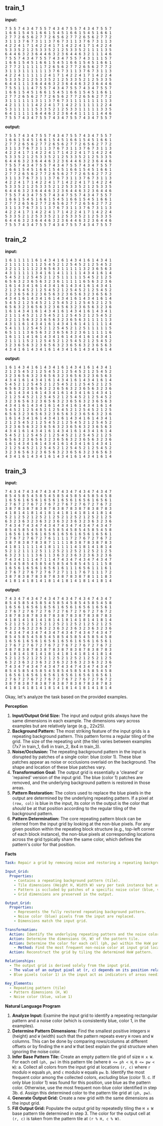 
## train_1

**input:**
```
7 5 5 7 4 3 4 7 5 5 7 4 3 4 7 5 5 7 4 3 4 7 5 5 7
1 6 6 1 5 4 5 1 6 6 1 5 4 5 1 6 6 1 5 4 5 1 6 6 1
2 7 7 2 6 5 6 2 7 7 2 6 5 6 2 7 7 2 6 5 6 2 7 7 2
3 1 1 3 7 6 7 3 1 1 3 7 6 7 3 1 1 3 7 6 7 3 1 1 3
4 2 2 4 1 7 1 4 2 2 4 1 7 1 4 2 2 4 1 7 1 4 2 2 4
5 3 3 5 2 1 2 5 3 3 5 2 1 2 5 3 3 5 2 1 1 1 1 3 5
6 4 4 6 3 2 3 6 4 4 6 3 2 3 6 4 4 6 3 2 1 1 1 4 6
7 5 5 7 4 3 4 7 5 5 7 4 3 4 7 5 5 7 4 3 1 1 1 5 7
1 6 6 1 5 4 5 1 6 6 1 5 4 5 1 6 6 1 5 4 5 1 6 6 1
2 7 7 2 1 1 1 1 1 7 2 6 5 6 2 7 7 2 6 5 6 2 7 7 2
3 1 1 3 1 1 1 1 1 1 3 7 6 7 3 1 1 3 7 6 7 3 1 1 3
4 2 2 4 1 1 1 1 1 2 4 1 7 1 4 2 2 4 1 7 1 4 2 2 4
5 3 3 5 2 1 2 5 3 3 5 2 1 2 5 3 3 5 2 1 2 5 3 3 5
6 4 4 1 1 1 3 6 4 4 6 3 2 3 6 4 4 6 3 2 3 6 4 4 6
7 5 5 1 1 1 4 7 5 5 7 4 3 4 7 5 5 7 4 3 4 7 5 5 7
1 6 6 1 5 4 5 1 6 6 1 5 4 5 1 6 6 1 5 4 5 1 6 6 1
2 7 7 2 6 5 6 2 7 7 2 6 5 6 2 7 7 2 6 5 6 2 7 7 2
3 1 1 1 1 1 1 3 1 1 3 7 6 7 3 1 1 1 1 1 1 1 1 1 3
4 2 1 1 1 1 1 4 2 2 4 1 7 1 4 2 2 1 1 1 1 1 2 2 4
5 3 1 1 1 1 1 5 3 3 5 2 1 2 5 3 3 1 1 1 1 1 3 3 5
6 4 1 1 1 1 1 6 4 4 6 3 2 3 6 4 4 1 1 1 1 1 4 4 6
7 5 5 7 4 3 4 7 5 5 7 4 3 4 7 5 5 7 4 3 4 7 5 5 7
```


**output:**
```
7 5 5 7 4 3 4 7 5 5 7 4 3 4 7 5 5 7 4 3 4 7 5 5 7
1 6 6 1 5 4 5 1 6 6 1 5 4 5 1 6 6 1 5 4 5 1 6 6 1
2 7 7 2 6 5 6 2 7 7 2 6 5 6 2 7 7 2 6 5 6 2 7 7 2
3 1 1 3 7 6 7 3 1 1 3 7 6 7 3 1 1 3 7 6 7 3 1 1 3
4 2 2 4 1 7 1 4 2 2 4 1 7 1 4 2 2 4 1 7 1 4 2 2 4
5 3 3 5 2 1 2 5 3 3 5 2 1 2 5 3 3 5 2 1 2 5 3 3 5
6 4 4 6 3 2 3 6 4 4 6 3 2 3 6 4 4 6 3 2 3 6 4 4 6
7 5 5 7 4 3 4 7 5 5 7 4 3 4 7 5 5 7 4 3 4 7 5 5 7
1 6 6 1 5 4 5 1 6 6 1 5 4 5 1 6 6 1 5 4 5 1 6 6 1
2 7 7 2 6 5 6 2 7 7 2 6 5 6 2 7 7 2 6 5 6 2 7 7 2
3 1 1 3 7 6 7 3 1 1 3 7 6 7 3 1 1 3 7 6 7 3 1 1 3
4 2 2 4 1 7 1 4 2 2 4 1 7 1 4 2 2 4 1 7 1 4 2 2 4
5 3 3 5 2 1 2 5 3 3 5 2 1 2 5 3 3 5 2 1 2 5 3 3 5
6 4 4 6 3 2 3 6 4 4 6 3 2 3 6 4 4 6 3 2 3 6 4 4 6
7 5 5 7 4 3 4 7 5 5 7 4 3 4 7 5 5 7 4 3 4 7 5 5 7
1 6 6 1 5 4 5 1 6 6 1 5 4 5 1 6 6 1 5 4 5 1 6 6 1
2 7 7 2 6 5 6 2 7 7 2 6 5 6 2 7 7 2 6 5 6 2 7 7 2
3 1 1 3 7 6 7 3 1 1 3 7 6 7 3 1 1 3 7 6 7 3 1 1 3
4 2 2 4 1 7 1 4 2 2 4 1 7 1 4 2 2 4 1 7 1 4 2 2 4
5 3 3 5 2 1 2 5 3 3 5 2 1 2 5 3 3 5 2 1 2 5 3 3 5
6 4 4 6 3 2 3 6 4 4 6 3 2 3 6 4 4 6 3 2 3 6 4 4 6
7 5 5 7 4 3 4 7 5 5 7 4 3 4 7 5 5 7 4 3 4 7 5 5 7
```


## train_2

**input:**
```
1 6 1 1 1 1 1 6 1 4 3 4 1 6 1 4 3 4 1 6 1 4 3 4 1
2 1 1 1 1 1 1 1 2 5 4 5 2 1 2 5 4 5 2 1 2 5 4 5 2
3 2 1 1 1 1 1 2 3 6 5 6 3 1 1 1 1 1 3 2 3 6 5 6 3
4 3 1 1 1 1 1 3 4 1 6 1 4 1 1 1 1 1 4 3 4 1 6 1 4
5 4 5 2 1 2 5 4 5 2 1 2 5 1 1 1 1 1 5 4 5 2 1 2 5
6 5 6 3 2 3 6 5 6 3 2 3 6 1 1 1 1 1 6 5 6 3 2 3 6
1 6 1 4 3 4 1 6 1 4 3 4 1 6 1 4 3 4 1 6 1 4 3 4 1
2 1 2 5 4 5 2 1 2 5 4 5 2 1 2 5 4 5 2 1 2 5 4 5 2
3 2 3 6 5 6 3 2 3 6 5 6 3 2 3 6 5 6 3 2 3 6 5 6 3
4 3 4 1 6 1 4 3 4 1 6 1 4 3 4 1 6 1 4 3 4 1 6 1 4
5 4 5 2 1 2 5 4 5 2 1 2 5 4 5 2 1 2 5 4 5 2 1 2 5
6 5 6 3 2 3 6 5 6 3 2 3 6 5 6 3 2 3 6 5 6 3 2 3 6
1 6 1 4 3 4 1 6 1 4 3 4 1 6 1 4 3 4 1 6 1 4 3 4 1
2 1 1 1 4 5 2 1 2 5 4 5 2 1 2 5 4 5 2 1 2 5 4 5 2
3 2 1 1 5 6 3 2 3 6 5 6 3 2 3 6 5 6 3 1 1 1 1 1 3
4 3 1 1 6 1 4 3 4 1 6 1 4 3 4 1 6 1 4 1 1 1 1 1 4
5 4 1 1 1 2 5 4 5 2 1 2 5 4 5 2 1 2 5 1 1 1 1 1 5
6 5 1 1 1 3 6 5 6 3 2 3 6 5 6 3 2 3 6 1 1 1 1 1 6
1 6 1 1 1 4 1 6 1 4 3 4 1 6 1 4 3 4 1 6 1 4 3 4 1
2 1 1 1 1 5 2 1 2 5 4 5 2 1 2 5 4 5 2 1 2 5 4 5 2
3 2 3 6 5 6 3 2 3 6 5 6 3 2 3 6 5 6 3 2 3 6 5 6 3
4 3 4 1 6 1 4 3 4 1 6 1 4 3 4 1 6 1 4 3 4 1 6 1 4
```


**output:**
```
1 6 1 4 3 4 1 6 1 4 3 4 1 6 1 4 3 4 1 6 1 4 3 4 1
2 1 2 5 4 5 2 1 2 5 4 5 2 1 2 5 4 5 2 1 2 5 4 5 2
3 2 3 6 5 6 3 2 3 6 5 6 3 2 3 6 5 6 3 2 3 6 5 6 3
4 3 4 1 6 1 4 3 4 1 6 1 4 3 4 1 6 1 4 3 4 1 6 1 4
5 4 5 2 1 2 5 4 5 2 1 2 5 4 5 2 1 2 5 4 5 2 1 2 5
6 5 6 3 2 3 6 5 6 3 2 3 6 5 6 3 2 3 6 5 6 3 2 3 6
1 6 1 4 3 4 1 6 1 4 3 4 1 6 1 4 3 4 1 6 1 4 3 4 1
2 1 2 5 4 5 2 1 2 5 4 5 2 1 2 5 4 5 2 1 2 5 4 5 2
3 2 3 6 5 6 3 2 3 6 5 6 3 2 3 6 5 6 3 2 3 6 5 6 3
4 3 4 1 6 1 4 3 4 1 6 1 4 3 4 1 6 1 4 3 4 1 6 1 4
5 4 5 2 1 2 5 4 5 2 1 2 5 4 5 2 1 2 5 4 5 2 1 2 5
6 5 6 3 2 3 6 5 6 3 2 3 6 5 6 3 2 3 6 5 6 3 2 3 6
1 6 1 4 3 4 1 6 1 4 3 4 1 6 1 4 3 4 1 6 1 4 3 4 1
2 1 2 5 4 5 2 1 2 5 4 5 2 1 2 5 4 5 2 1 2 5 4 5 2
3 2 3 6 5 6 3 2 3 6 5 6 3 2 3 6 5 6 3 2 3 6 5 6 3
4 3 4 1 6 1 4 3 4 1 6 1 4 3 4 1 6 1 4 3 4 1 6 1 4
5 4 5 2 1 2 5 4 5 2 1 2 5 4 5 2 1 2 5 4 5 2 1 2 5
6 5 6 3 2 3 6 5 6 3 2 3 6 5 6 3 2 3 6 5 6 3 2 3 6
1 6 1 4 3 4 1 6 1 4 3 4 1 6 1 4 3 4 1 6 1 4 3 4 1
2 1 2 5 4 5 2 1 2 5 4 5 2 1 2 5 4 5 2 1 2 5 4 5 2
3 2 3 6 5 6 3 2 3 6 5 6 3 2 3 6 5 6 3 2 3 6 5 6 3
4 3 4 1 6 1 4 3 4 1 6 1 4 3 4 1 6 1 4 3 4 1 6 1 4
```


## train_3

**input:**
```
7 4 3 4 7 4 3 4 7 4 3 4 7 4 3 4 7 4 3 4 7 4 3 4 7
8 5 4 5 8 5 4 5 8 5 4 5 8 5 4 5 8 5 4 5 8 5 4 5 8
1 6 5 6 1 6 5 6 1 6 5 6 1 6 5 6 1 6 5 6 1 6 5 6 1
2 7 6 7 2 7 6 7 2 7 6 7 2 7 6 7 2 7 6 7 2 7 6 7 2
3 8 7 8 3 8 7 8 3 8 7 8 3 8 7 8 3 8 7 8 3 8 7 8 3
4 1 8 1 4 1 8 1 4 1 8 1 4 1 8 1 4 1 8 1 4 1 8 1 4
5 2 1 2 5 2 1 2 5 2 1 2 5 2 1 2 5 2 1 2 5 2 1 2 5
6 3 2 3 6 3 2 3 6 3 2 3 6 3 2 3 6 3 2 3 6 3 2 3 6
7 4 3 4 7 4 3 4 7 4 3 4 7 4 3 4 7 4 3 4 7 4 3 4 7
8 5 4 5 8 5 4 5 8 5 4 5 8 5 4 5 8 5 4 5 8 5 4 5 8
1 6 5 6 1 6 5 6 1 6 5 6 1 6 5 6 1 6 5 6 1 6 5 6 1
2 7 6 7 2 7 6 7 2 7 6 1 1 1 1 7 2 7 6 7 2 7 6 7 2
3 8 7 8 3 8 7 8 3 8 7 1 1 1 1 8 3 8 7 8 3 8 7 8 3
4 1 8 1 1 1 1 1 4 1 8 1 1 1 1 1 4 1 8 1 4 1 8 1 4
5 2 1 2 1 1 1 2 5 1 1 2 5 2 1 2 5 2 1 2 5 2 1 2 5
6 3 2 3 1 1 1 3 6 1 1 3 6 3 2 3 6 3 2 3 6 3 2 3 6
7 4 3 4 1 1 1 4 7 1 1 4 7 4 3 4 7 4 3 4 7 4 3 4 7
8 5 4 5 8 5 4 5 8 5 4 5 8 5 4 5 8 5 4 5 1 1 1 5 8
1 6 5 6 1 6 5 6 1 6 5 6 1 6 1 1 1 6 5 6 1 1 1 6 1
2 7 6 7 2 7 6 7 2 7 6 7 2 7 1 1 1 7 6 7 1 1 1 7 2
3 8 7 8 3 8 7 8 3 8 7 8 3 8 7 8 3 8 7 8 1 1 1 8 3
4 1 8 1 4 1 8 1 4 1 8 1 4 1 8 1 4 1 8 1 4 1 8 1 4
```


**output:**
```
7 4 3 4 7 4 3 4 7 4 3 4 7 4 3 4 7 4 3 4 7 4 3 4 7
8 5 4 5 8 5 4 5 8 5 4 5 8 5 4 5 8 5 4 5 8 5 4 5 8
1 6 5 6 1 6 5 6 1 6 5 6 1 6 5 6 1 6 5 6 1 6 5 6 1
2 7 6 7 2 7 6 7 2 7 6 7 2 7 6 7 2 7 6 7 2 7 6 7 2
3 8 7 8 3 8 7 8 3 8 7 8 3 8 7 8 3 8 7 8 3 8 7 8 3
4 1 8 1 4 1 8 1 4 1 8 1 4 1 8 1 4 1 8 1 4 1 8 1 4
5 2 1 2 5 2 1 2 5 2 1 2 5 2 1 2 5 2 1 2 5 2 1 2 5
6 3 2 3 6 3 2 3 6 3 2 3 6 3 2 3 6 3 2 3 6 3 2 3 6
7 4 3 4 7 4 3 4 7 4 3 4 7 4 3 4 7 4 3 4 7 4 3 4 7
8 5 4 5 8 5 4 5 8 5 4 5 8 5 4 5 8 5 4 5 8 5 4 5 8
1 6 5 6 1 6 5 6 1 6 5 6 1 6 5 6 1 6 5 6 1 6 5 6 1
2 7 6 7 2 7 6 7 2 7 6 7 2 7 6 7 2 7 6 7 2 7 6 7 2
3 8 7 8 3 8 7 8 3 8 7 8 3 8 7 8 3 8 7 8 3 8 7 8 3
4 1 8 1 4 1 8 1 4 1 8 1 4 1 8 1 4 1 8 1 4 1 8 1 4
5 2 1 2 5 2 1 2 5 2 1 2 5 2 1 2 5 2 1 2 5 2 1 2 5
6 3 2 3 6 3 2 3 6 3 2 3 6 3 2 3 6 3 2 3 6 3 2 3 6
7 4 3 4 7 4 3 4 7 4 3 4 7 4 3 4 7 4 3 4 7 4 3 4 7
8 5 4 5 8 5 4 5 8 5 4 5 8 5 4 5 8 5 4 5 8 5 4 5 8
1 6 5 6 1 6 5 6 1 6 5 6 1 6 5 6 1 6 5 6 1 6 5 6 1
2 7 6 7 2 7 6 7 2 7 6 7 2 7 6 7 2 7 6 7 2 7 6 7 2
3 8 7 8 3 8 7 8 3 8 7 8 3 8 7 8 3 8 7 8 3 8 7 8 3
4 1 8 1 4 1 8 1 4 1 8 1 4 1 8 1 4 1 8 1 4 1 8 1 4
```

Okay, let's analyze the task based on the provided examples.

**Perception**

1.  **Input/Output Grid Size:** The input and output grids always have the same dimensions in each example. The dimensions vary across examples but are relatively large (e.g., 22x25).
2.  **Background Pattern:** The most striking feature of the input grids is a repeating background pattern. This pattern forms a regular tiling of the grid. The size of the repeating unit (the tile) varies between examples (7x7 in train_1, 6x6 in train_2, 8x4 in train_3).
3.  **Noise/Occlusion:** The repeating background pattern in the input is disrupted by patches of a single color: blue (color 1). These blue patches appear as noise or occlusions overlaid on the background. The shape and location of these blue patches vary.
4.  **Transformation Goal:** The output grid is essentially a 'cleaned' or 'repaired' version of the input grid. The blue (color 1) patches are removed, and the underlying background pattern is restored in those areas.
5.  **Pattern Restoration:** The colors used to replace the blue pixels in the output are determined by the underlying repeating pattern. If a pixel at `(row, col)` is blue in the input, its color in the output is the color that *should* be at that position according to the regular tiling of the background pattern.
6.  **Pattern Determination:** The core repeating pattern block can be inferred from the input grid by looking at the non-blue pixels. For any given position within the repeating block structure (e.g., top-left corner of each block instance), the non-blue pixels at corresponding locations across the grid typically share the same color, which defines the pattern's color for that position.

**Facts**


```yaml
Task: Repair a grid by removing noise and restoring a repeating background pattern.

Input_Grid:
  Properties:
    - Contains a repeating background pattern (tile).
    - Tile dimensions (Height H, Width W) vary per task instance but are consistent within an instance.
    - Pattern is occluded by patches of a specific noise color (blue, value 1).
    - Grid dimensions are preserved in the output.

Output_Grid:
  Properties:
    - Represents the fully restored repeating background pattern.
    - Noise color (blue) pixels from the input are replaced.
    - Dimensions match the input grid.

Transformation:
  Action: Identify the underlying repeating pattern and the noise color.
  Action: Determine the dimensions (H, W) of the pattern tile.
  Action: Determine the color for each cell (ph, pw) within the HxW pattern tile.
    - Method: Find the most frequent non-noise color at input grid locations (r, c) where r % H == ph and c % W == pw. If only the noise color exists at these locations, use the noise color for the pattern.
  Action: Reconstruct the grid by tiling the determined HxW pattern.

Relationships:
  - The output grid is derived solely from the input grid.
  - The value of an output pixel at (r, c) depends on its position relative to the pattern's tiling: output[r][c] = pattern[r % H][c % W].
  - Blue pixels (color 1) in the input act as indicators of areas needing repair but do not typically contribute to the final pattern color unless they are the only color present at corresponding pattern positions.

Key_Elements:
  - Repeating pattern (tile)
  - Pattern dimensions (H, W)
  - Noise color (blue, value 1)
```


**Natural Language Program**

1.  **Analyze Input:** Examine the input grid to identify a repeating rectangular pattern and a noise color (which is consistently blue, color 1, in the examples).
2.  **Determine Pattern Dimensions:** Find the smallest positive integers `H` (height) and `W` (width) such that the pattern repeats every `H` rows and `W` columns. This can be done by comparing rows/columns at different offsets or by finding the `H` and `W` that best explain the grid structure when ignoring the noise color.
3.  **Infer Base Pattern Tile:** Create an empty pattern tile grid of size `H x W`. For each cell `(ph, pw)` in this pattern tile (where `0 <= ph < H`, `0 <= pw < W`):
    a.  Collect all colors from the input grid at locations `(r, c)` where `r` modulo `H` equals `ph`, and `c` modulo `W` equals `pw`.
    b.  Identify the most frequent color among the collected colors, *excluding* blue (color 1).
    c.  If only blue (color 1) was found for this position, use blue as the pattern color. Otherwise, use the most frequent non-blue color identified in step 3b.
    d.  Assign this determined color to the pattern tile grid at `(ph, pw)`.
4.  **Generate Output Grid:** Create a new grid with the same dimensions as the input grid.
5.  **Fill Output Grid:** Populate the output grid by repeatedly tiling the `H x W` base pattern tile determined in step 3. The color for the output cell at `(r, c)` is taken from the pattern tile at `(r % H, c % W)`.
